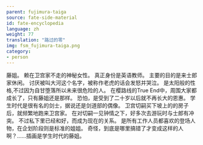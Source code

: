 ```yaml
---
parent: fujimura-taiga
source: fate-side-material
id: fate-encyclopedia
language: zh
weight: 77
translation: "路过的零"
img: fsm_fujimura-taiga.png
category:
- person
---
```


藤姐。
赖在卫宫家不走的神秘女性。
真正身份是英语教师。
主要的目的是来士郎家休闲。
讨厌被叫大河这个名字，被称作老虎的话会发怒并哭泣。
是太阳般的性格,不过因为自甘堕落所以未来很危险的人。
在樱路线的True End中，周围大家都成长了，只有藤姐还是那样。
恐怕，是受到了二十岁以后就不再长大的恩惠。
学生时代是很有名的剑士，据说还是剑道部的偶像。
卫宫切嗣买下坡上的的房子后，就频繁地跑来卫宫家。
在对切嗣一见钟情之下，好多次去游玩时与士郎有冲突。
不过私下里已经和好，而成为现在的关系。
是所有工作人员都喜欢的登场人物，在企划阶段则是标准的姐姐。
奇怪，到底是哪里搞错了才变成这样的人啊？……插画是学生时代的藤姐。
